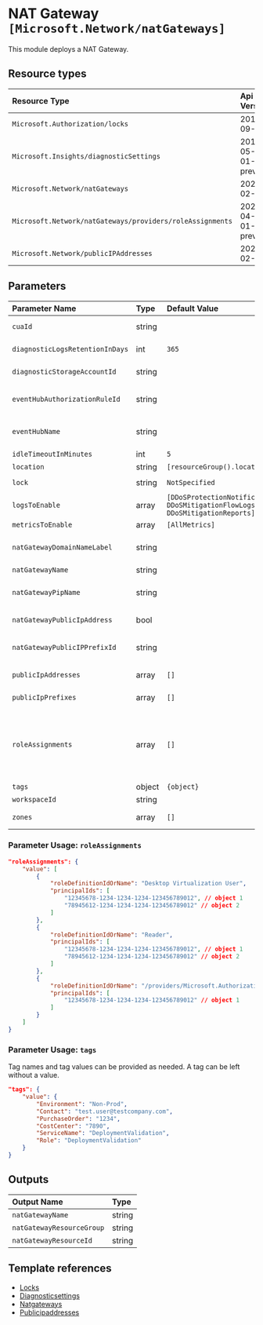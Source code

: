 # NAT Gateway `[Microsoft.Network/natGateways]`

This module deploys a NAT Gateway.

## Resource types

| Resource Type                                             | Api Version        |
| :-------------------------------------------------------- | :----------------- |
| `Microsoft.Authorization/locks`                           | 2016-09-01         |
| `Microsoft.Insights/diagnosticSettings`                   | 2017-05-01-preview |
| `Microsoft.Network/natGateways`                           | 2021-02-01         |
| `Microsoft.Network/natGateways/providers/roleAssignments` | 2021-04-01-preview |
| `Microsoft.Network/publicIPAddresses`                     | 2021-02-01         |

## Parameters

| Parameter Name                  | Type   | Default Value                                                                  | Possible Values                                                                | Description                                                                                                                                                                                                                                                                                                                                                                                                    |
| :------------------------------ | :----- | :----------------------------------------------------------------------------- | :----------------------------------------------------------------------------- | :------------------------------------------------------------------------------------------------------------------------------------------------------------------------------------------------------------------------------------------------------------------------------------------------------------------------------------------------------------------------------------------------------------- |
| `cuaId`                         | string |                                                                                |                                                                                | Optional. Customer Usage Attribution id (GUID). This GUID must be previously registered                                                                                                                                                                                                                                                                                                                        |
| `diagnosticLogsRetentionInDays` | int    | `365`                                                                          |                                                                                | Optional. Specifies the number of days that logs will be kept for; a value of 0 will retain data indefinitely.                                                                                                                                                                                                                                                                                                 |
| `diagnosticStorageAccountId`    | string |                                                                                |                                                                                | Optional. Resource identifier of the Diagnostic Storage Account.                                                                                                                                                                                                                                                                                                                                               |
| `eventHubAuthorizationRuleId`   | string |                                                                                |                                                                                | Optional. Resource ID of the event hub authorization rule for the Event Hubs namespace in which the event hub should be created or streamed to.                                                                                                                                                                                                                                                                |
| `eventHubName`                  | string |                                                                                |                                                                                | Optional. Name of the event hub within the namespace to which logs are streamed. Without this, an event hub is created for each log category.                                                                                                                                                                                                                                                                  |
| `idleTimeoutInMinutes`          | int    | `5`                                                                            |                                                                                | Optional. The idle timeout of the nat gateway.                                                                                                                                                                                                                                                                                                                                                                 |
| `location`                      | string | `[resourceGroup().location]`                                                   |                                                                                | Optional. Location for all resources.                                                                                                                                                                                                                                                                                                                                                                          |
| `lock`                          | string | `NotSpecified`                                                                 | `[CanNotDelete, NotSpecified, ReadOnly]`                                       | Optional. Specify the type of lock.                                                                                                                                                                                                                                                                                                                                                                            |
| `logsToEnable`                  | array  | `[DDoSProtectionNotifications, DDoSMitigationFlowLogs, DDoSMitigationReports]` | `[DDoSProtectionNotifications, DDoSMitigationFlowLogs, DDoSMitigationReports]` | Optional. The name of logs that will be streamed.                                                                                                                                                                                                                                                                                                                                                              |
| `metricsToEnable`               | array  | `[AllMetrics]`                                                                 | `[AllMetrics]`                                                                 | Optional. The name of metrics that will be streamed.                                                                                                                                                                                                                                                                                                                                                           |
| `natGatewayDomainNameLabel`     | string |                                                                                |                                                                                | Optional. DNS name of the Public IP resource. A region specific suffix will be appended to it, e.g.: your-DNS-name.westeurope.cloudapp.azure.com                                                                                                                                                                                                                                                               |
| `natGatewayName`                | string |                                                                                |                                                                                | Required. Name of the Azure Bastion resource                                                                                                                                                                                                                                                                                                                                                                   |
| `natGatewayPipName`             | string |                                                                                |                                                                                | Optional. Specifies the name of the Public IP used by the NAT Gateway. If it's not provided, a '-pip' suffix will be appended to the Bastion's name.                                                                                                                                                                                                                                                           |
| `natGatewayPublicIpAddress`     | bool   |                                                                                |                                                                                | Optional. Use to have a new Public IP Address created for the NAT Gateway.                                                                                                                                                                                                                                                                                                                                     |
| `natGatewayPublicIPPrefixId`    | string |                                                                                |                                                                                | Optional. Resource Id of the Public IP Prefix object. This is only needed if you want your Public IPs created in a PIP Prefix.                                                                                                                                                                                                                                                                                 |
| `publicIpAddresses`             | array  | `[]`                                                                           |                                                                                | Optional. Existing Public IP Address resource names to use for the NAT Gateway.                                                                                                                                                                                                                                                                                                                                |
| `publicIpPrefixes`              | array  | `[]`                                                                           |                                                                                | Optional. Existing Public IP Prefixes resource names to use for the NAT Gateway.                                                                                                                                                                                                                                                                                                                               |
| `roleAssignments`               | array  | `[]`                                                                           |                                                                                | Optional. Array of role assignment objects that contain the 'roleDefinitionIdOrName' and 'principalId' to define RBAC role assignments on this resource. In the roleDefinitionIdOrName attribute, you can provide either the display name of the role definition, or its fully qualified ID in the following format: '/providers/Microsoft.Authorization/roleDefinitions/c2f4ef07-c644-48eb-af81-4b1b4947fb11' |
| `tags`                          | object | `{object}`                                                                     |                                                                                | Optional. Tags for the resource.                                                                                                                                                                                                                                                                                                                                                                               |
| `workspaceId`                   | string |                                                                                |                                                                                | Optional. Resource identifier of Log Analytics.                                                                                                                                                                                                                                                                                                                                                                |
| `zones`                         | array  | `[]`                                                                           |                                                                                | Optional. A list of availability zones denoting the zone in which Nat Gateway should be deployed.                                                                                                                                                                                                                                                                                                              |

### Parameter Usage: `roleAssignments`

```json
"roleAssignments": {
    "value": [
        {
            "roleDefinitionIdOrName": "Desktop Virtualization User",
            "principalIds": [
                "12345678-1234-1234-1234-123456789012", // object 1
                "78945612-1234-1234-1234-123456789012" // object 2
            ]
        },
        {
            "roleDefinitionIdOrName": "Reader",
            "principalIds": [
                "12345678-1234-1234-1234-123456789012", // object 1
                "78945612-1234-1234-1234-123456789012" // object 2
            ]
        },
        {
            "roleDefinitionIdOrName": "/providers/Microsoft.Authorization/roleDefinitions/c2f4ef07-c644-48eb-af81-4b1b4947fb11",
            "principalIds": [
                "12345678-1234-1234-1234-123456789012" // object 1
            ]
        }
    ]
}
```

### Parameter Usage: `tags`

Tag names and tag values can be provided as needed. A tag can be left without a value.

```json
"tags": {
    "value": {
        "Environment": "Non-Prod",
        "Contact": "test.user@testcompany.com",
        "PurchaseOrder": "1234",
        "CostCenter": "7890",
        "ServiceName": "DeploymentValidation",
        "Role": "DeploymentValidation"
    }
}
```

## Outputs

| Output Name               | Type   |
| :------------------------ | :----- |
| `natGatewayName`          | string |
| `natGatewayResourceGroup` | string |
| `natGatewayResourceId`    | string |

## Template references

- [Locks](https://docs.microsoft.com/en-us/azure/templates/Microsoft.Authorization/2016-09-01/locks)
- [Diagnosticsettings](https://docs.microsoft.com/en-us/azure/templates/Microsoft.Insights/2017-05-01-preview/diagnosticSettings)
- [Natgateways](https://docs.microsoft.com/en-us/azure/templates/Microsoft.Network/2021-02-01/natGateways)
- [Publicipaddresses](https://docs.microsoft.com/en-us/azure/templates/Microsoft.Network/2021-02-01/publicIPAddresses)
